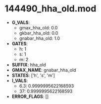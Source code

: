 # 144490_hha_old.mod

- **G_VALS**:
  - gmax_hha_old: 0.0
  - gkbar_hha_old: 0.0
  - gnabar_hha_old: 1.0
- **GATES**:
  - h: 1
  - s: 1
  - m: 2
- **SUFFIX**: hha_old
- **GMAX_NAME**: gnabar_hha_old
- **STATES**: ['h', 's', 'm']
- **I_VALS**:
  - 6.3: 0.9999995622168593
  - 37: 0.9999995622168593
- **ERROR_FLAGS**: []
